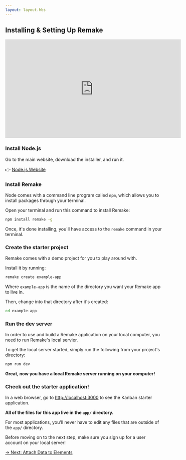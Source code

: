 ```yaml
---
layout: layout.hbs
---
```


## Installing & Setting Up Remake

<iframe width="560" height="315" src="https://www.youtube-nocookie.com/embed/jvBXoTKRHWY" frameborder="0" allow="accelerometer; autoplay; encrypted-media; gyroscope; picture-in-picture" allowfullscreen></iframe>

### Install Node.js

Go to the main website, download the installer, and run it.

👉 <a href="https://nodejs.org/en/">Node.js Website</a>

### Install Remake

Node comes with a command line program called `npm`, which allows you to install packages through your terminal.

Open your terminal and run this command to install Remake:

```bash
npm install remake -g
```

Once, it's done installing, you'll have access to the `remake` command in your terminal.

### Create the starter project

Remake comes with a demo project for you to play around with.

Install it by running:

```bash
remake create example-app
```

Where `example-app` is the name of the directory you want your Remake app to live in.

Then, change into that directory after it's created:

```bash
cd example-app
```

### Run the dev server

In order to use and build a Remake application on your local computer, you need to run Remake's local servier.

To get the local server started, simply run the following from your project's directory:

```bash
npm run dev
```

**Great, now you have a local Remake server running on your computer!**

### Check out the starter application!

In a web browser, go to [http://localhost:3000](http://localhost:3000) to see the Kanban starter application.

**All of the files for this app live in the `app/` directory.**

For most applications, you'll never have to edit any files that are outside of the `app/` directory.

Before moving on to the next step, make sure you sign up for a user account on your local server!

<div class="spacer--8"></div>

<a class="slanted-link" href="/attach-data-to-elements/"><span>&rarr; Next: Attach Data to Elements</span></a>
















